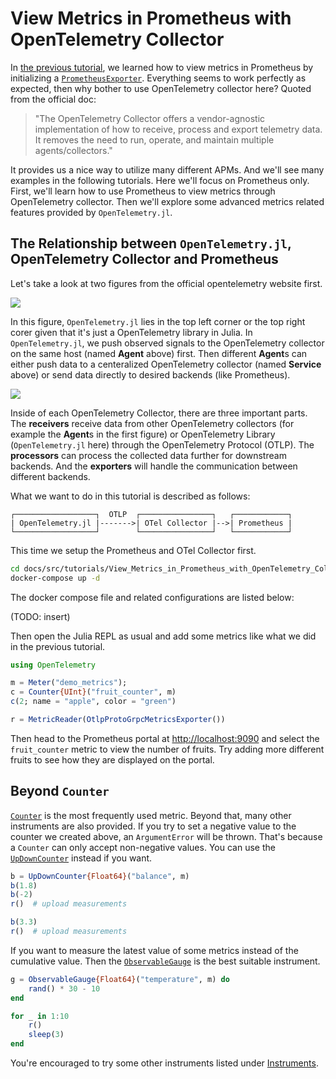 # View Metrics in Prometheus with OpenTelemetry Collector

In [the previous tutorial](../View_Metrics_in_Prometheus/), we learned how to view metrics in Prometheus by initializing a [`PrometheusExporter`](@ref). Everything seems to work perfectly as expected, then why bother to use OpenTelemetry collector here? Quoted from the official doc:

> "The OpenTelemetry Collector offers a vendor-agnostic implementation of how to receive, process and export telemetry data. It removes the need to run, operate, and maintain multiple agents/collectors."

It provides us a nice way to utilize many different APMs. And we'll see many examples in the following tutorials. Here we'll focus on Prometheus only. First, we'll learn how to use Prometheus to view metrics through OpenTelemetry collector. Then we'll explore some advanced metrics related features provided by `OpenTelemetry.jl`.

## The Relationship between `OpenTelemetry.jl`, OpenTelemetry Collector and Prometheus

Let's take a look at two figures from the official opentelemetry website first.

![](https://raw.github.com/open-telemetry/opentelemetry.io/main/iconography/Reference_Architecture.svg)

In this figure, `OpenTelemetry.jl` lies in the top left corner or the top right corer given that it's just a OpenTelemetry library in Julia. In `OpenTelemetry.jl`, we push observed signals to the OpenTelemetry collector on the same host (named **Agent** above) first. Then different **Agent**s can either push data to a centeralized OpenTelemetry collector (named **Service** above) or send data directly to desired backends (like Prometheus).

![](https://raw.github.com/open-telemetry/opentelemetry.io/main/iconography/Otel_Collector.svg)

Inside of each OpenTelemetry Collector, there are three important parts. The **receivers** receive data from other OpenTelemetry collectors (for example the **Agent**s in the first figure) or OpenTelemetry Library (`OpenTelemetry.jl` here) through the OpenTelemetry Protocol (OTLP). The **processors** can process the collected data further for downstream backends. And the **exporters** will handle the communication between different backends.

What we want to do in this tutorial is described as follows:

```
┌──────────────────┐  OTLP  ┌────────────────┐   ┌────────────┐
| OpenTelemetry.jl |------->| OTel Collector |-->| Prometheus |
└──────────────────┘        └────────────────┘   └────────────┘
```

This time we setup the Prometheus and OTel Collector first.

```bash
cd docs/src/tutorials/View_Metrics_in_Prometheus_with_OpenTelemetry_Collector
docker-compose up -d
```

The docker compose file and related configurations are listed below:

(TODO: insert)

Then open the Julia REPL as usual and add some metrics like what we did in the previous tutorial.

```julia
using OpenTelemetry

m = Meter("demo_metrics");
c = Counter{UInt}("fruit_counter", m)
c(2; name = "apple", color = "green")

r = MetricReader(OtlpProtoGrpcMetricsExporter())
```

Then head to the Prometheus portal at [http://localhost:9090](http://localhost:9090) and select the `fruit_counter` metric to view the number of fruits. Try adding more different fruits to see how they are displayed on the portal.

## Beyond `Counter`

[`Counter`](@ref) is the most frequently used metric. Beyond that, many other instruments are also provided. If you try to set a negative value to the counter we created above, an `ArgumentError` will be thrown. That's because a `Counter` can only accept non-negative values. You can use the [`UpDownCounter`](@ref) instead if you want.

```julia
b = UpDownCounter{Float64}("balance", m)
b(1.8)
b(-2)
r()  # upload measurements

b(3.3)
r()  # upload measurements
```

If you want to measure the latest value of some metrics instead of the cumulative value. Then the [`ObservableGauge`](@ref) is the best suitable instrument.

```julia
g = ObservableGauge{Float64}("temperature", m) do
    rand() * 30 - 10
end

for _ in 1:10
    r()
    sleep(3)
end
```

You're encouraged to try some other instruments listed under [Instruments](https://oolong.dev/OpenTelemetry.jl/dev/OpenTelemetryAPI/#Instruments).
